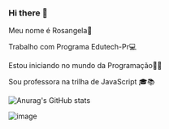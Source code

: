 ### Hi there 👋
Meu nome é Rosangela:owl:

Trabalho com Programa Edutech-Pr:computer:

Estou iniciando no mundo da Programação:technologist:

Sou professora na trilha de JavaScript 🎓📚 

![Anurag's GitHub stats](https://github-readme-stats.vercel.app/api?username=Rosangelalves)

![image](https://user-images.githubusercontent.com/86131396/128242634-1395d88b-1e37-4013-a983-ae5c690e1479.png)
